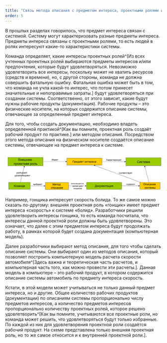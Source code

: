```yaml
---
title: "Связь метода описания с предметом интереса, проектными ролями и системой"
order: 5
---
```




В прошлых разделах говорилось, что предмет интереса связан с системой. Систему могут характеризовать разные предметы интереса. Предметы интереса связаны с проектными ролями, то есть людей в ролях интересуют какие-то характеристики системы.

Команда определяет, какие интересы проектных ролей^[Из всех учтенных проектных ролей выбираются предметы интересов и/или предпочтения, которые будут удовлетворяться. Невозможно удовлетворить все интересы, поскольку может не хватить ресурсов (средств и времени), но, с другой стороны, команда не должна совершить фатальную ошибку. Фатальная ошибка может быть в том, что команда не учла какой-то интерес, что потом принесет значительные и непоправимые затраты.] будут удовлетворяться при создании системы. Соответственно, от этого зависит, какие будут нужны рабочие продукты (документация). Рабочие продукты – это физические носители, на которых содержится описание системы, отвечающее за определенный предмет интереса.

Для того, чтобы создать документацию, необходимо владеть определенной практикой^[Как вы помните, проектная роль создаёт рабочий продукт по практике.] или методом описания. Посредством этого метода описания на физическом носителе создаётся описание системы, отвечающее на предмет интереса к системе.


![](./the-connection-between-description-method-subject-of-interest-project-roles-and-system-18.png)


Например, гонщика интересует скорость болида. То же самое можно сказать по-другому: внешняя проектная роль «гонщик» имеет предмет интереса «скорость» к системе «болид». Разработчики решили удовлетворить интересы гонщика, то есть команда посчитала, что интересы данной проектной роли должны быть удовлетворены. Это означает, что далее с этим предметом интереса будут продолжать работу, в рамках которой будет создана документация (компьютерная модель).

Далее разработчики выбирают метод описания, для того чтобы сделать описание системы. Они выбирают один из методов описания, который позволяет построить компьютерную модель расчета скорости автомобиля^[Здесь важна и теоретическая часть расчетов, и компьютерная часть того, как можно провести эти расчеты.]. Данная модель в компьютере – это рабочий продукт, в котором содержится описание системы автомобиль по предмету интереса скорость.

Кстати, в этой модели может учитываться не только данный предмет интереса, но и другие. Общее количество рабочих продуктов (документации) по описаниям системы пропорционально числу предметов интересов, а количество предметов интересов пропорционально количеству проектных ролей, которое решено удовлетворить^[Как вы помните, учитываются все проектные роли, но команда может решить, что удовлетворяться будут только избранные. По каждой из них для удовлетворения проектной роли создаётся рабочий продукт. На схеме представлена только внешняя проектная роль, но то же самое относится и к внутренней проектной роли.].

